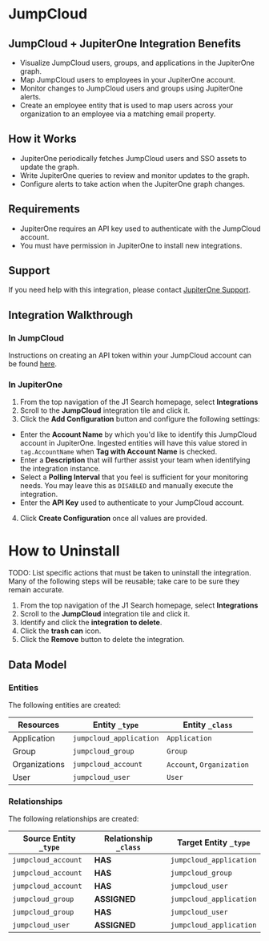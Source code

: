 # JumpCloud

## JumpCloud + JupiterOne Integration Benefits

- Visualize JumpCloud users, groups, and applications in the JupiterOne graph.
- Map JumpCloud users to employees in your JupiterOne account.
- Monitor changes to JumpCloud users and groups using JupiterOne alerts.
- Create an employee entity that is used to map users across your organization
  to an employee via a matching email property.

## How it Works

- JupiterOne periodically fetches JumpCloud users and SSO assets to update the
  graph.
- Write JupiterOne queries to review and monitor updates to the graph.
- Configure alerts to take action when the JupiterOne graph changes.

## Requirements

- JupiterOne requires an API key used to authenticate with the JumpCloud
  account.
- You must have permission in JupiterOne to install new integrations.

## Support

If you need help with this integration, please contact
[JupiterOne Support](https://support.jupiterone.io).

## Integration Walkthrough

### In JumpCloud

Instructions on creating an API token within your JumpCloud account can be found
[here][1].

### In JupiterOne

1. From the top navigation of the J1 Search homepage, select **Integrations**
2. Scroll to the **JumpCloud** integration tile and click it.
3. Click the **Add Configuration** button and configure the following settings:

- Enter the **Account Name** by which you'd like to identify this JumpCloud
  account in JupiterOne. Ingested entities will have this value stored in
  `tag.AccountName` when **Tag with Account Name** is checked.
- Enter a **Description** that will further assist your team when identifying
  the integration instance.
- Select a **Polling Interval** that you feel is sufficient for your monitoring
  needs. You may leave this as `DISABLED` and manually execute the integration.
- Enter the **API Key** used to authenticate to your JumpCloud account.

4. Click **Create Configuration** once all values are provided.

# How to Uninstall

TODO: List specific actions that must be taken to uninstall the integration.
Many of the following steps will be reusable; take care to be sure they remain
accurate.

1. From the top navigation of the J1 Search homepage, select **Integrations**
2. Scroll to the **JumpCloud** integration tile and click it.
3. Identify and click the **integration to delete**.
4. Click the **trash can** icon.
5. Click the **Remove** button to delete the integration.

<!-- {J1_DOCUMENTATION_MARKER_START} -->
<!--
********************************************************************************
NOTE: ALL OF THE FOLLOWING DOCUMENTATION IS GENERATED USING THE
"j1-integration document" COMMAND. DO NOT EDIT BY HAND! PLEASE SEE THE DEVELOPER
DOCUMENTATION FOR USAGE INFORMATION:

https://github.com/JupiterOne/sdk/blob/main/docs/integrations/development.md
********************************************************************************
-->

## Data Model

### Entities

The following entities are created:

| Resources     | Entity `_type`          | Entity `_class`           |
| ------------- | ----------------------- | ------------------------- |
| Application   | `jumpcloud_application` | `Application`             |
| Group         | `jumpcloud_group`       | `Group`                   |
| Organizations | `jumpcloud_account`     | `Account`, `Organization` |
| User          | `jumpcloud_user`        | `User`                    |

### Relationships

The following relationships are created:

| Source Entity `_type` | Relationship `_class` | Target Entity `_type`   |
| --------------------- | --------------------- | ----------------------- |
| `jumpcloud_account`   | **HAS**               | `jumpcloud_application` |
| `jumpcloud_account`   | **HAS**               | `jumpcloud_group`       |
| `jumpcloud_account`   | **HAS**               | `jumpcloud_user`        |
| `jumpcloud_group`     | **ASSIGNED**          | `jumpcloud_application` |
| `jumpcloud_group`     | **HAS**               | `jumpcloud_user`        |
| `jumpcloud_user`      | **ASSIGNED**          | `jumpcloud_application` |

<!--
********************************************************************************
END OF GENERATED DOCUMENTATION AFTER BELOW MARKER
********************************************************************************
-->
<!-- {J1_DOCUMENTATION_MARKER_END} -->

[1]:
  https://docs.jumpcloud.com/2.0/authentication-and-authorization/authentication-and-authorization-overview
